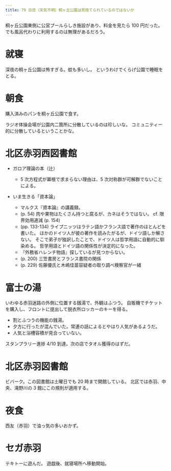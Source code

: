 ```yaml
---
title: 79 日目（天気不明）桐ヶ丘公園は見捨てられているのではないか
---
```


桐ヶ丘公園東側に公営プールらしき施設があり、料金を見たら 100 円だった。
でも風呂代わりに利用するのは無理があるだろう。

# 就寝

深夜の桐ヶ丘公園は怖すぎる。蚊も多いし。
というわけでくらげ公園で睡眠をとる。

# 朝食

購入済みのパンを桐ヶ丘公園で食す。

ラジオ体操会場が公園内二箇所に分散しているのは珍しいな。
コミュニティー的に分散しているということかな。

# 北区赤羽西図書館

* ガロア理論の本（辻）
  * 5 次方程式が冪根で求まらない理由は、5 次対称群が可解群でないことによる。

* いま生きる「資本論」
  * マルクス『資本論』の講義録。
  * (p. 54) 肉や果物はたくさん持つと腐るが、カネはそうではない。
    cf. 限界効用逓減 (p. 154)
  * (pp. 133-134) ライプニッツはラテン語かフランス語で著作のほとんどを書いた。
    ほかのドイツ人が彼の著作を読みたがるが、ドイツ語しか解さない。
    そこで弟子が独訳したことで、ドイツ人は哲学用語に自動的に馴染める。
    哲学用語とドイツ語の関係性が決定的になった。
  * 『外務省ハレンチ物語』探しているが見つからない。
  * (p. 200) 三笠書房とフランス書院の関係
  * (p. 229) 佐藤優氏と木嶋佳苗容疑者の取り調べ検察官が一緒

# 富士の湯

いわゆる赤羽迷路の外側に位置する銭湯で、外観はふつう。
自販機でチケットを購入し、フロントに提出して脱衣所ロッカーのキーを得る。

* 割とふつうの機能の銭湯。
* 夕方に行ったが混んでいた。常連の話によるとやはり人気があるようだ。
* 人気と浴槽容積が見合っていない。

スタンプラリー進捗 4/10 到達。次の店でタオル獲得のはずだ。

# 北区赤羽図書館

ビバーク。この図書館は土曜日でも 20 時まで開館している。
北区では赤羽、中央、滝野川の 3 館にこの規則が適用する。

# 夜食

西友（赤羽）で油っ気の多いおかず。

# セガ赤羽

テキトーに遊んだ。
遊戯後、就寝場所へ移動開始。

